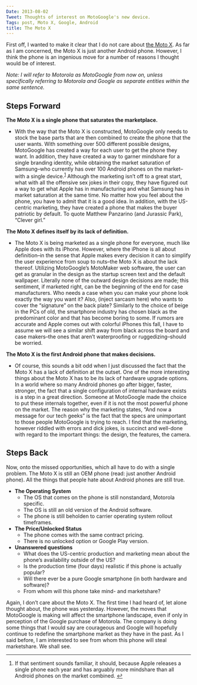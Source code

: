 ```yaml
---
Date: 2013-08-02
Tweet: Thoughts of interest on MotoGoogle's new device.
Tags: post, Moto X, Google, Android
title: The Moto X
---
```


<p id="themotox">First off, I wanted to make it clear that I do not care about <a href="http://www.motorola.com/us/consumers/Moto-X/moto-x,en_US,pg.html" title="Design Yours - Moto X">the Moto X</a>. As far as I am concerned, the Moto X is just another Android phone. However, I think the phone is an ingenious move for a number of reasons I thought would be of interest. 

<em>Note: I will refer to Motorola as MotoGoogle from now on, unless specifically referring to Motorola and Google as separate entities within the same sentence.</em>

<h2 id="stepsfoward">Steps Forward</h2>

<strong>The Moto X is a single phone that saturates the marketplace.</strong>
<ul><li>With the way that the Moto X is constructed, MotoGoogle only needs to stock the base parts that are then combined to create the phone that the user wants. With something over 500 different possible designs, MotoGoogle has created a way for each user to get the phone they want. In addition, they have created a way to garner mindshare for a single branding identity, while obtaining the market saturation of Samsung–who currently has over 100 Android phones on the market–with a single device.<sup id="fnr1"><a href="#fn1">1</a></sup>  Although the marketing isn’t off to a great start, what with all the offensive sex jokes in their copy, they have figured out a way to get what Apple has in manufacturing and what Samsung has in market saturation at the same time. No matter how you feel about the phone, you have to admit that it is a good idea. In addition, with the US-centric marketing, they have created a phone that makes the buyer patriotic by default. To quote Matthew Panzarino (and Jurassic Park), “Clever girl.”</li></ul>

<strong>The Moto X defines itself by its lack of definition.</strong>
<ul><li>The Moto X is being marketed as a single phone for everyone, much like Apple does with its iPhone. However, where the iPhone is all about definition–in the sense that Apple makes every decision it can to simplify the user experience from soup to nuts–the Moto X is about the lack thereof. Utilizing MotoGoogle’s MotoMaker web software, the user can get as granular in the design as the startup screen text and the default wallpaper. Literally none of the outward design decisions are made; this sentiment, if marketed right, can be the beginning of the end for case manufacturers. Who needs a case when you can make your phone look exactly the way you want it? Also, (inject sarcasm here) who wants to cover the “signature” on the back plate? Similarly to the choice of beige in the PCs of old, the smartphone industry has chosen black as the predominant color and that has become boring to some. If rumors are accurate and Apple comes out with colorful iPhones this fall, I have to assume we will see a similar shift away from black across the board and case makers–the ones that aren’t waterproofing or ruggedizing–should be worried.</li></ul>

<strong>The Moto X is the first Android phone that makes decisions.</strong>
<ul><li>Of course, this sounds a bit odd when I just discussed the fact that the Moto X has a lack of definition at the outset. One of the more interesting things about the Moto X has to be its lack of hardware upgrade options. In a world where so many Android phones go after bigger, faster, stronger, the fact that a single configuration of internal hardware exists is a step in a great direction. Someone at MotoGoogle made the choice to put these internals together, even if it is not the most powerful phone on the market. The reason why the marketing states, “And now a message for our tech geeks” is the fact that the specs are unimportant to those people MotoGoogle is trying to reach. I find that the marketing, however riddled with errors and dick jokes, is succinct and well-done with regard to the important things: the design, the features, the camera.</li></ul>

<h2 id="missedopportunities">Steps Back</h2>

Now, onto the missed opportunities, which all have to do with a single problem. The Moto X is still an OEM phone (read: just another Android phone). All the things that people hate about Android phones are still true.

<ul><li><strong>The Operating System</strong>
<ul><li>The OS that comes on the phone is still nonstandard, Motorola specific.</li>
<li>The OS is still an old version of the Android software.</li>
<li>The phone is still beholden to carrier operating system rollout timeframes.</li></ul></li>
<li><strong>The Price/Unlocked Status</strong>
<ul><li> The phone comes with the same contract pricing.</li>
<li>There is no unlocked option or Google Play version.</li></ul></li>
<li><strong>Unanswered questions</strong>
<ul><li>What does the US-centric production and marketing mean about the phone’s availability outside of the US?</li>
<li>Is the production time (four days) realistic if this phone is actually popular?</li>
<li>Will there ever be a pure Google smartphone (in both hardware and software)?</li>
<li>From whom will this phone take mind- and marketshare?</li></ul></li>
</ul>Again, I don’t care about the Moto X. The first time I had heard of, let alone thought about, the phone was yesterday. However, the moves that MotoGoogle is making will affect the smartphone landscape, even if only in perception of the Google purchase of Motorola. The company is doing some things that I would say are courageous and Google will hopefully continue to redefine the smartphone market as they have in the past. As I said before, I am interested to see from whom this phone will steal marketshare. We shall see.

<br/>

<div class="footnotes">
<hr>
<ol><li id="fn1">If that sentiment sounds familiar, it should, because Apple releases a single phone each year and has arguably more mindshare than all Android phones on the market combined. <a href="#fnr1" class="footnoteBackLink" title="Jump back to footnote 1 in the text.">↩</a></li></ol><br/>
</div>